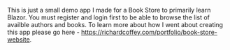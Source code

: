 This is just a small demo app I made for a Book Store to primarily learn Blazor. You must register and login first to be able to browse the list of availble authors and books. To learn more about how I went about creating this app please go here - https://richardcoffey.com/portfolio/book-store-website.
